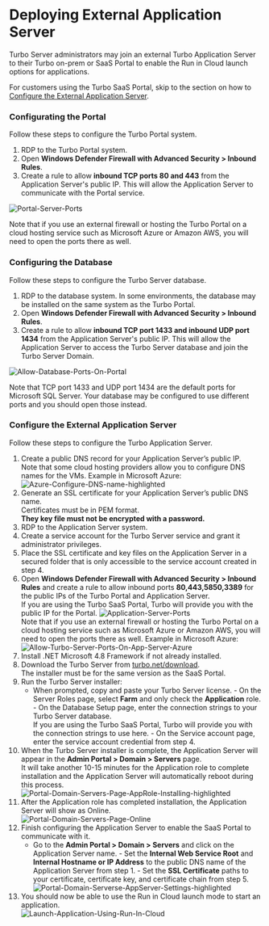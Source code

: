 # Deploying External Application Server

Turbo Server administrators may join an external Turbo Application Server to their Turbo on-prem or SaaS Portal to enable the Run in Cloud launch options for applications.

For customers using the Turbo SaaS Portal, skip to the section on how to [Configure the External Application Server](deploying-external-application-server#configure-the-external-application-server).

### Configurating the Portal

Follow these steps to configure the Turbo Portal system.

1. RDP to the Turbo Portal system.
2. Open **Windows Defender Firewall with Advanced Security > Inbound Rules**.
3. Create a rule to allow **inbound TCP ports 80 and 443** from the Application Server's public IP. This will allow the Application Server to communicate with the Portal service.

![Portal-Server-Ports](/images/Portal-Server-Ports.png)

Note that if you use an external firewall or hosting the Turbo Portal on a cloud hosting service such as Microsoft Azure or Amazon AWS, you will need to open the ports there as well.

### Configuring the Database

Follow these steps to configure the Turbo Server database.

1. RDP to the database system. In some environments, the database may be installed on the same system as the Turbo Portal.
2. Open **Windows Defender Firewall with Advanced Security > Inbound Rules**.
3. Create a rule to allow **inbound TCP port 1433 and inbound UDP port 1434** from the Application Server's public IP. This will allow the Application Server to access the Turbo Server database and join the Turbo Server Domain.

![Allow-Database-Ports-On-Portal](/images/Allow-Database-Ports-On-Portal.png)

Note that TCP port 1433 and UDP port 1434 are the default ports for Microsoft SQL Server. Your database may be configured to use different ports and you should open those instead.

### Configure the External Application Server

Follow these steps to configure the Turbo Application Server.

1. Create a public DNS record for your Application Server’s public IP.  
   Note that some cloud hosting providers allow you to configure DNS names for the VMs. Example in Microsoft Azure:
   ![Azure-Configure-DNS-name-highlighted](/images/Azure-Configure-DNS-name-highlighted.png)
2. Generate an SSL certificate for your Application Server’s public DNS name.  
   Certificates must be in PEM format.  
   **They key file must not be encrypted with a password.**
3. RDP to the Application Server system.
4. Create a service account for the Turbo Server service and grant it administrator privileges.
5. Place the SSL certificate and key files on the Application Server in a secured folder that is only accessible to the service account created in step 4.
6. Open **Windows Defender Firewall with Advanced Security > Inbound Rules** and create a rule to allow inbound ports **80,443,5850,3389** for the public IPs of the Turbo Portal and Application Server.  
   If you are using the Turbo SaaS Portal, Turbo will provide you with the public IP for the Portal.
   ![Application-Server-Ports](/images/Application-Server-Ports.png)  
   Note that if you use an external firewall or hosting the Turbo Portal on a cloud hosting service such as Microsoft Azure or Amazon AWS, you will need to open the ports there as well. Example in Microsoft Azure:
   ![Allow-Turbo-Server-Ports-On-App-Server-Azure](/images/Allow-Turbo-Server-Ports-On-App-Server-Azure.png)
7. Install .NET Microsoft 4.8 Framework if not already installed.
8. Download the Turbo Server from [turbo.net/download](https://turbo.net/download).  
   The installer must be for the same version as the SaaS Portal.
9. Run the Turbo Server installer:  
    - When prompted, copy and paste your Turbo Server license. - On the Server Roles page, select **Farm** and only check the **Application** role. - On the Database Setup page, enter the connection strings to your Turbo Server database.  
   If you are using the Turbo SaaS Portal, Turbo will provide you with the connection strings to use here. - On the Service account page, enter the service account credential from step 4.
10. When the Turbo Server installer is complete, the Application Server will appear in the **Admin Portal > Domain > Servers** page.  
    It will take another 10-15 minutes for the Application role to complete installation and the Application Server will automatically reboot during this process.  
    ![Portal-Domain-Servers-Page-AppRole-Installing-highlighted](/images/Portal-Domain-Servers-Page-AppRole-Installing-highlighted.png)
11. After the Application role has completed installation, the Application Server will show as Online.  
    ![Portal-Domain-Servers-Page-Online](/images/Portal-Domain-Servers-Page-Online.png)
12. Finish configuring the Application Server to enable the SaaS Portal to communicate with it.  
     - Go to the **Admin Portal > Domain > Servers** and click on the Application Server name. - Set the **Internal Web Service Root** and **Internal Hostname or IP Address** to the public DNS name of the Application Server from step 1. - Set the **SSL Certificate** paths to your certificate, certificate key, and certificate chain from step 5.
    ![Portal-Domain-Serverse-AppServer-Settings-highlighted](/images/Portal-Domain-Serverse-AppServer-Settings-highlighted.png)
13. You should now be able to use the Run in Cloud launch mode to start an application.  
    ![Launch-Application-Using-Run-In-Cloud](/images/Launch-Application-Using-Run-In-Cloud.png)
